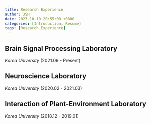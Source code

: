 ```yaml
---
title: Research Experience
author: JSH
date: 2023-10-10 20:55:00 +0800
categories: [Introduction, Resume]
tags: [Research Experience]
---
```


## Brain Signal Processing Laboratory

_Korea University_ (2021.09 - Present)

## Neuroscience Laboratory

_Korea University_ (2020.02 - 2021.03)

## Interaction of Plant-Environment Laboratory

_Korea University_ (2018.12 - 2019.01)
